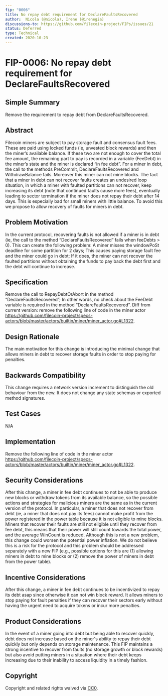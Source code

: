 ```yaml
---
fip: "0006"
title: No repay debt requirement for DeclareFaultsRecovered
author:  Nicola (@nicola), Irene (@irenegia)
discussions-to: https://github.com/filecoin-project/FIPs/issues/21
status: Deferred
type: Technical
created: 2020-10-23
---
```


# FIP-0006: No repay debt requirement for DeclareFaultsRecovered

## Simple Summary 
Remove the requirement to repay debt from DeclareFaultsRecovered.

## Abstract
Filecoin miners are subject to pay storage fault and consensus fault fees.  These are paid using locked funds (ie, unvested block rewards) and then the miner’s available balance. If these two are not enough to cover the total fee amount, the remaining part to pay is recorded in a variable (FeeDebt) in the miner’s state and the miner is declared “in fee debt”.
For a miner in debt, the call to the methods PreCommit, DeclareFaultsRecovered and WithdrawBalance fails. Moreover this miner can not mine blocks.
The fact that a miner in debt can not recover faults creates an undesired loop situation, in which a miner with faulted partitions can not recover, keep increasing its debt (note that continued faults cause more fees), eventually leading to sector termination if the miner does not repay their debt after 14 days.  This is especially bad for small miners with little balance. To avoid this we propose to allow recovery of faults for miners in debt.

## Problem Motivation
In the current protocol, recovering faults is not allowed if a miner is in debt (ie, the call to the method “DeclareFaultsRecovered” fails when feeDebts > 0). This can create the following problem:
A miner misses the windowPoSt deadline for some partition for 2 days;
This causes paying storage fault fee and the miner could go in debt;
If it does, the miner can not recover the faulted partitions without obtaining the funds to pay back the debt first and the debt will continue to increase.


## Specification
Remove the call to RepayDebtOrAbort in the method “DeclareFaultsRecovered”;
In other words, no check about the FeeDebt variable is required in the method “DeclareFaultsRecovered”.
Diff from current version: remove the following line of code in the miner actor
https://github.com/filecoin-project/specs-actors/blob/master/actors/builtin/miner/miner_actor.go#L1322.


## Design Rationale
The main motivation for this change is introducing the minimal change that allows miners in debt to recover storage faults in order to stop paying for penalties.

## Backwards Compatibility
This change requires a network version increment to distinguish the old behaviour from the new. It does not change any state schemas or exported method signatures.

## Test Cases
N/A

## Implementation
Remove the following line of code in the miner actor
https://github.com/filecoin-project/specs-actors/blob/master/actors/builtin/miner/miner_actor.go#L1322.


## Security Considerations
After this change, a miner in fee debt continues to not be able to produce new blocks or withdraw tokens from its available balance, so the possible actions and strategies for malicious miners are the same as in the current version of the protocol. In particular, a miner that does not recover from debt (ie, a miner that does not pay its fees) cannot make profit from the power registered in the power table because it is not eligible to mine blocks. 
Miners that recover their faults are still not eligible until they recover from fee debt, this means that their power will still count towards the total power, and the average WinCount is reduced. Although this is not a new problem, this change could worsen the potential power inflation. We do not believe this is a risk for the protocol and this problem should be addressed separately with a new FIP (e.g., possible options for this are (1) allowing miners in debt to mine blocks or (2) remove the power of miners in debt from the power table).

## Incentive Considerations
After this change, a miner in fee debt continues to be incentivized to repay its debt asap since otherwise it can not win block reward. It allows miners to stop paying for fault penalties if they can recover their sectors early without having the urgent need to acquire tokens or incur more penalties.

## Product Considerations
In the event of a miner going into debt but being able to recover quickly, debt does not increase based on the miner's ability to repay their debt quickly but only depends on storage maintenance. This FIP maintains a strong incentive to recover from faults (no storage growth or block rewards) but also avoid putting miners in a situation where their debt keeps increasing due to their inability to access liquidity in a timely fashion.


## Copyright
Copyright and related rights waived via [CC0](https://creativecommons.org/publicdomain/zero/1.0/).
